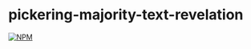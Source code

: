 # pickering-majority-text-revelation
[![NPM](https://nodei.co/npm/pickering-majority-text-revelation.png)](https://nodei.co/npm/pickering-majority-text-revelation/)
